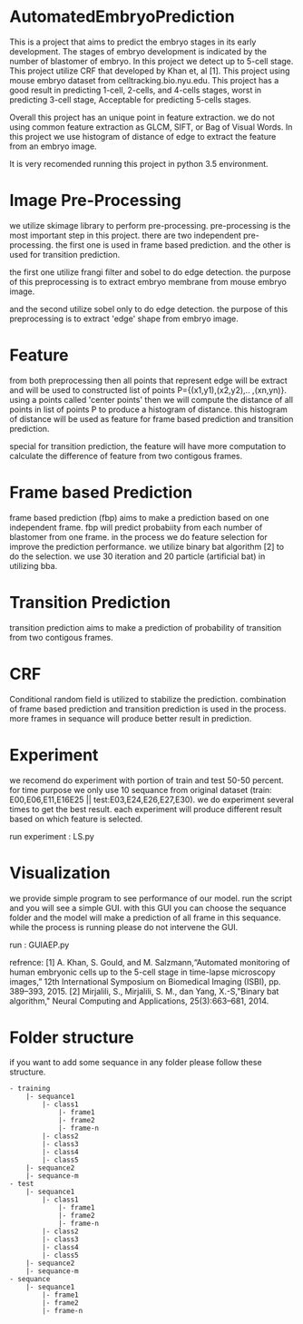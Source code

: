 # AutomatedEmbryoPrediction

This is a project that aims to predict the embryo stages in
its early development. The stages of embryo development is 
indicated by the number of blastomer of embryo. In this project
we detect up to 5-cell stage. This project utilize CRF that 
developed by Khan et, al [1]. This project using mouse embryo 
dataset from celltracking.bio.nyu.edu. This project has a good 
result in predicting 1-cell, 2-cells, and 4-cells stages, worst 
in predicting 3-cell stage, Acceptable for predicting 5-cells 
stages. 

Overall this project has an unique point in feature extraction.
we do not using common feature extraction as GLCM, SIFT, or Bag of 
Visual Words. In this project we use histogram of distance of edge 
to extract the feature from an embryo image.

It is very recomended running this project in python 3.5 environment. 

# Image Pre-Processing
we utilize skimage library to perform pre-processing. pre-processing
is the most important step in this project. there are two independent
pre-processing. the first one is used in frame based prediction.
and the other is used for transition prediction. 

the first one utilize frangi filter and sobel to do edge detection.
the purpose of this preprocessing is to extract embryo membrane from
mouse embryo image.

and the second utilize sobel only to do edge detection. the purpose 
of this preprocessing is to extract 'edge' shape from embryo image.

# Feature
from both preprocessing then all points that represent edge will be
extract and will be used to constructed list of points P={(x1,y1),(x2,y2),..
,(xn,yn)}. using a points called 'center points' then we will compute the distance
of all points in list of points P to produce a histogram of distance. this 
histogram of distance will be used as feature for frame based prediction and
transition prediction.

special for transition prediction, the feature will have more computation
to calculate the difference of feature from two contigous frames.

# Frame based Prediction
frame based prediction (fbp) aims to make a prediction based on one independent frame.
fbp will predict probabiity from each number of blastomer from one frame. in the process
we do feature selection for improve the prediction performance. we utilize binary bat algorithm [2]
to do the selection. we use 30 iteration and 20 particle (artificial bat) in utilizing bba.

# Transition Prediction
transition prediction aims to make a prediction of probability of transition from two 
contigous frames.

# CRF
Conditional random field is utilized to stabilize the prediction. combination of 
frame based prediction and transition prediction is used in the process. more frames
in sequance will produce better result in prediction.

# Experiment
we recomend do experiment with portion of train and test 50-50 percent. for time purpose
we only use 10 sequance from original dataset (train: E00,E06,E11,E16E25 || test:E03,E24,E26,E27,E30). 
we do experiment several times to get the best result. each experiment will produce different 
result based on which feature is selected.

run experiment : LS.py

# Visualization
we provide simple program to see performance of our model. run the script and you will see a simple GUI.
with this GUI you can choose the sequance folder and the model will make a prediction of all frame in 
this sequance. while the process is running please do not intervene the GUI.

run : GUIAEP.py

refrence:
[1] A. Khan, S. Gould, and M. Salzmann,“Automated monitoring of human embryonic cells up to the 5-cell
stage in time-lapse microscopy images,” 12th International Symposium
on Biomedical Imaging (ISBI), pp. 389–393, 2015.
[2] Mirjalili, S., Mirjalili, S. M., dan Yang, X.-S,"Binary bat algorithm," Neural
Computing and Applications, 25(3):663–681, 2014.

# Folder structure
if you want to add some sequance in any folder please follow these structure.

	
	- training
		|- sequance1
			|- class1
				|- frame1
				|- frame2
				|- frame-n
			|- class2
			|- class3
			|- class4
			|- class5
		|- sequance2
		|- sequance-m
	- test
		|- sequance1
			|- class1
				|- frame1
				|- frame2
				|- frame-n
			|- class2
			|- class3
			|- class4
			|- class5
		|- sequance2
		|- sequance-m
	- sequance
		|- sequance1
			|- frame1
			|- frame2
			|- frame-n
